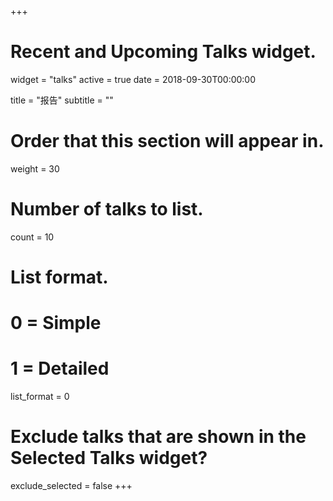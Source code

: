 +++
# Recent and Upcoming Talks widget.
widget = "talks"
active = true
date = 2018-09-30T00:00:00

title = "报告"
subtitle = ""

# Order that this section will appear in.
weight = 30

# Number of talks to list.
count = 10

# List format.
#   0 = Simple
#   1 = Detailed
list_format = 0

# Exclude talks that are shown in the Selected Talks widget?
exclude_selected = false
+++

